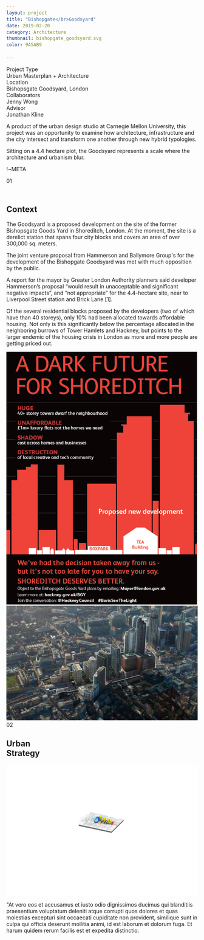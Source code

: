 ```yaml
---
layout: project
title: "Bishopgate</br>Goodsyard"
date: 2019-02-20
category: Architecture
thumbnail: bishopgate_goodsyard.svg
color: 9A5AB9

---
```


<div class="project-metadata grid-x">
  <div class="metadata-object cell grid-x">
    <div class="metadata-title cell small-4">
      Project Type
    </div>
    <div class="metadata-value cell auto">
      Urban Masterplan + Architecture
    </div>
  </div>
  <div class="metadata-object cell grid-x">
    <div class="metadata-title cell small-4">
      Location
    </div>
    <div class="metadata-value cell auto">
      Bishopsgate Goodsyard, London
    </div>
  </div>
  <div class="metadata-object cell grid-x">
    <div class="metadata-title cell small-4">
      Collaborators
    </div>
    <div class="metadata-value cell auto">
      Jenny Wong
    </div>
  </div>
  <div class="metadata-object cell grid-x">
    <div class="metadata-title cell small-4">
      Advisor
    </div>
    <div class="metadata-value cell auto">
      Jonathan Kline
    </div>
  </div>
</div>

<div class="project-intro">
    <p>A product of the urban design studio at Carnegie Mellon University, this project was an opportunity to examine how architecture, infrastructure and the city intersect and transform one another through new hybrid typologies.</p>
    <p>Sitting on a 4.4 hectare plot, the Goodsyard represents a scale where the architecture and urbanism blur.</p>
</div>

!~META

<div class="bishop-section1">
    <div class="section-header">
        <span class="section-number">01</span>
        <div class="section-name">
            <h2><br/>Context</h2>
            <div class="section-line" style="color: #9A5AB9;"></div>
        </div>
    </div>
    <div class="bishop-subsection1">
        <div class="bishop-subsection1-column1">
            <p>The Goodsyard is a proposed development on the site of the former Bishopsgate Goods Yard in Shoreditch, London. At the moment, the site is a derelict station that spans four city blocks and covers an area of over 300,000 sq. meters. </p>
        </div>
        <div class="bishop-subsection1-column2">
            <p>The joint venture proposal from Hammerson and Ballymore Group's for the development of the Bishopgate Goodsyard was met with much opposition by the public. </p>
            <p>A report for the mayor by Greater London Authority planners said developer Hammerson’s proposal “would result in unacceptable and significant negative impacts”, and “not appropriate” for the 4.4-hectare site, near to Liverpool Street station and Brick Lane [1].</p>
            <p>Of the several residential blocks proposed by the developers (two of which have than 40 storeys), only 10% had been allocated towards affordable housing. Not only is this significantly below the percentage allocated in the neighboring burrows of Tower Hamlets and Hackney, but points to the larger endemic of the housing crisis in London as more and more people are getting priced out.</p>
        </div>
    </div>
    <div class="bishop-section1-images">
        <img class="bishop-dark-future-img" src="\img\bishopgategoodsyard\darkFuture.svg">
        <img src="\img\bishopgategoodsyard\Hackney.jpg">
    </div>
</div>

<div class="bishop-section2">
    <div class="section-header">
        <span class="section-number">02</span>
        <div class="section-name">
            <h2>Urban<br/>Strategy</h2>
            <div class="section-line" style="color: #9A5AB9;"></div>
        </div>
    </div>
    <div>
        <img src="\img\bishopgategoodsyard\diagram_programAxon.svg">
    </div>
    <div class="bishop-sub-section2">
        <div class="bishop-sub-section2-column1">
            <p>"At vero eos et accusamus et iusto odio dignissimos ducimus qui blanditiis praesentium voluptatum deleniti atque corrupti quos dolores et quas molestias excepturi sint occaecati cupiditate non provident, similique sunt in culpa qui officia deserunt mollitia animi, id est laborum et dolorum fuga. Et harum quidem rerum facilis est et expedita distinctio. </p>
        </div>
        <div class="bishop-sub-section2-column2">
    </div>
</div>